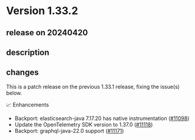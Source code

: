 # Version 1.33.2

## release on 20240420

## description

## changes

This is a patch release on the previous 1.33.1 release, fixing the issue(s) below.

📈 Enhancements

* Backport: elasticsearch-java 7.17.20 has native instrumentation (<a href="https://github.com/open-telemetry/opentelemetry-java-instrumentation/pull/11098" data-hovercard-type="pull_request" data-hovercard-url="/open-telemetry/opentelemetry-java-instrumentation/pull/11098/hovercard">#11098</a>)
* Update the OpenTelemetry SDK version to 1.37.0 (<a href="https://github.com/open-telemetry/opentelemetry-java-instrumentation/pull/11118" data-hovercard-type="pull_request" data-hovercard-url="/open-telemetry/opentelemetry-java-instrumentation/pull/11118/hovercard">#11118</a>)
* Backport: graphql-java-22.0 support (<a href="https://github.com/open-telemetry/opentelemetry-java-instrumentation/pull/11171" data-hovercard-type="pull_request" data-hovercard-url="/open-telemetry/opentelemetry-java-instrumentation/pull/11171/hovercard">#11171</a>)

